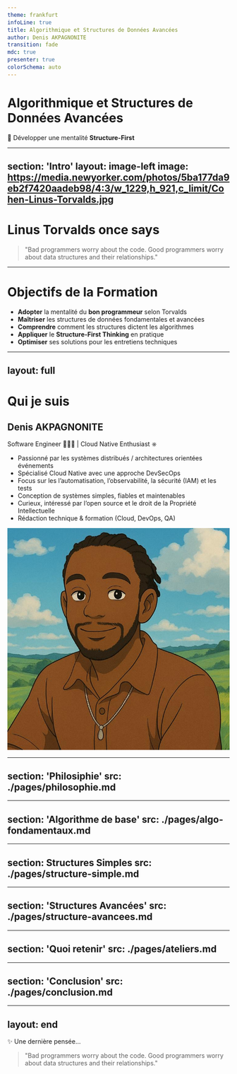 ```yaml
---
theme: frankfurt
infoLine: true
title: Algorithmique et Structures de Données Avancées
author: Denis AKPAGNONITE
transition: fade
mdc: true
presenter: true
colorSchema: auto
---
```


# Algorithmique et Structures de Données Avancées


🎯 Développer une mentalité **Structure-First**

<!-- -->

---
section: 'Intro'
layout: image-left
image: https://media.newyorker.com/photos/5ba177da9eb2f7420aadeb98/4:3/w_1229,h_921,c_limit/Cohen-Linus-Torvalds.jpg
---

# Linus Torvalds once says 

> "Bad programmers worry about the code. Good programmers worry about data structures and their relationships."
>

<!-- 
Avant de rentrer dans le vif du sujet, je voulais commencer avec cette citation de Linus Torvalds, le créateur de Git et du noyau Linux.

Elle peut paraître un peu dure, mais elle met le doigt sur quelque chose de très profond.

Quand on débute en programmation, ou même parfois après quelques années d’expérience, on a tendance à se concentrer uniquement sur le code. Est-ce qu’il compile ? Est-ce qu’il fonctionne ? Est-ce qu’il est propre, ou rapide ?

Mais en réalité, le code, ce n’est que la surface. Ce n’est que la manière dont on traduit une idée en instructions.

Ce que Linus veut dire ici, c’est que ce qui fait vraiment la différence entre un développeur correct et un très bon développeur, c’est sa capacité à penser en termes de structures de données. À comprendre comment organiser les informations, comment elles s’enchaînent, comment elles interagissent entre elles.

C’est ça qui permet de résoudre un problème de manière élégante, performante et maintenable.

Prenons un exemple simple :
Imaginons que vous devez gérer une file d’attente pour un système de support client.

Un développeur débutant va peut-être coder ça avec un tableau classique — un array. Ça peut marcher, mais au fur et à mesure, il va rencontrer des lenteurs, des bugs, des incohérences.

Un développeur expérimenté, lui, va se poser la question autrement :
	•	Quel est mon besoin en matière d’insertion et de suppression ?
	•	Est-ce que j’ai besoin d’accéder rapidement au premier élément ?
	•	Est-ce que l’ordre est important ?

Et là, il va peut-être choisir une file (queue) ou une deque, qui répond exactement au besoin avec une meilleure complexité algorithmique.

Donc tout ça pour dire que la manière dont on pense un problème — la modélisation algorithmique, les structures de données qu’on choisit — c’est ça le cœur du métier.

Et c’est exactement ce qu’on va voir aujourd’hui.

-->

---

# Objectifs de la Formation

- **Adopter** la mentalité du **bon programmeur** selon Torvalds
- **Maîtriser** les structures de données fondamentales et avancées
- **Comprendre** comment les structures dictent les algorithmes
- **Appliquer** le **Structure-First Thinking** en pratique
- **Optimiser** ses solutions pour les entretiens techniques

<!-- 
1. Adopter la mentalité du bon programmeur selon Torvalds

Quand on parle de “bon programmeur”, ce n’est pas une question d’élitisme, c’est une question de perspective.
Ce que Linus Torvalds met en avant, c’est que la qualité d’un développeur ne se mesure pas juste à la propreté de son code ou à sa capacité à écrire vite. Elle se mesure à sa capacité à comprendre la structure sous-jacente d’un problème.
Durant cette présentation, je vais insister sur cette approche : penser les données d’abord, le code ensuite.

2. Maîtriser les structures de données fondamentales et avancées

Ici, l’objectif est de passer en revue non seulement les classiques — listes, piles, files, tableaux, arbres, graphes — mais aussi quand et pourquoi les utiliser.
On abordera aussi des structures un peu plus avancées comme les heaps, les hash maps, les sets, les tries, etc.
Ce qui est important, ce n’est pas juste de connaître leur définition, mais de comprendre les implications pratiques en termes de performance et de logique algorithmique.

3. Comprendre comment les structures dictent les algorithmes

C’est un point souvent négligé. Un algorithme n’est jamais “magique” en soi : il est profondément lié à la structure de données qu’il utilise.
Prenez le tri rapide (QuickSort) : il tire sa force de la récursivité, des partitions efficaces sur des tableaux.
Ou les algorithmes de parcours : profondeur d’abord, largeur d’abord — tout dépend si vous êtes sur un arbre, un graphe, une structure orientée.
Donc comprendre une structure, c’est ouvrir la porte à une famille d’algorithmes efficaces.

4. Appliquer le Structure-First Thinking en pratique

Là, on va vraiment faire un switch de mindset.
Avant d’écrire du code, on va apprendre à se poser les bonnes questions :
	•	Quel est le vrai problème ?
	•	Quels sont les éléments que je manipule ?
	•	Quelle est la structure naturelle de ces données ?
Ce “structure-first thinking” permet d’éviter des mois de refactoring ou des performances catastrophiques plus tard.
On verra des cas concrets où cette manière de penser change tout.

5. Optimiser ses solutions pour les entretiens techniques

Enfin, je sais que beaucoup ici visent des entretiens techniques, des postes exigeants, des challenges en entreprise.
Et dans ces contextes-là, la connaissance algorithmique est toujours testée : pas seulement pour vous piéger, mais pour voir comment vous réfléchissez, structurez et optimisez une solution.
On verra ensemble comment aborder un problème posément, structurer sa réponse, et donner une solution propre avec une complexité maîtrisée.
-->

---
layout: full
---

# Qui je suis

<div class="flex items-center justify-between gap-8">

<!-- Partie gauche : texte -->
<div class="flex-1">
  <h2 class="text-2xl font-semibold text-gray-700">Denis AKPAGNONITE</h2>
  <p class="text-md text-gray-500 mb-4">Software Engineer 👨🏽‍💻 | Cloud Native Enthusiast ⎈</p>

  <ul class="list-disc pl-5 space-y-2 text-sm text-gray-600">
    <li>Passionné par les systèmes distribués / architectures orientées événements</li>
    <li>Spécialisé Cloud Native avec une approche DevSecOps</li>
    <li>Focus sur les l’automatisation, l’observabilité, la sécurité (IAM) et les tests </li>
    <li>Conception de systèmes simples, fiables et maintenables</li>
    <li>Curieux, intéressé par l’open source et le droit de la Propriété Intellectuelle</li>
    <li>Rédaction technique & formation (Cloud, DevOps, QA)</li>
  </ul>
</div>

<!-- Partie droite : photo -->
<div class="flex-1 flex justify-end">
  <img src="./assets/me.jpeg" alt="Photo de Denis" class="h-[350px] w-auto  rounded-xl shadow-md" />
</div>

</div>

---
section: 'Philosiphie'
src: ./pages/philosophie.md
---

---
section: 'Algorithme de base'
src: ./pages/algo-fondamentaux.md
---

---
section: Structures Simples
src: ./pages/structure-simple.md
---

---
section: 'Structures Avancées'
src: ./pages/structure-avancees.md
---

---
section: 'Quoi retenir'
src: ./pages/ateliers.md
---

---
section: 'Conclusion'
src: ./pages/conclusion.md
---

---
layout: end
---

✨ Une dernière pensée…

> "Bad programmers worry about the code. Good programmers worry about data structures and their relationships."
>

<!--
🧠 Cette citation résume toute la conférence.
Les bons programmeurs ne pensent pas d’abord à la syntaxe, au langage, au framework, au type de BD, micro-service/monolithique....

Ils pensent à la structure des données.
Et le code découle naturellement de cette structure.

Si vous repartez avec une seule idée aujourd’hui, c’est celle-là.
-->